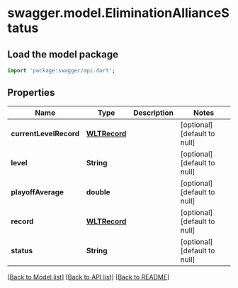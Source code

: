 # swagger.model.EliminationAllianceStatus

## Load the model package
```dart
import 'package:swagger/api.dart';
```

## Properties
Name | Type | Description | Notes
------------ | ------------- | ------------- | -------------
**currentLevelRecord** | [**WLTRecord**](WLTRecord.md) |  | [optional] [default to null]
**level** | **String** |  | [optional] [default to null]
**playoffAverage** | **double** |  | [optional] [default to null]
**record** | [**WLTRecord**](WLTRecord.md) |  | [optional] [default to null]
**status** | **String** |  | [optional] [default to null]

[[Back to Model list]](../README.md#documentation-for-models) [[Back to API list]](../README.md#documentation-for-api-endpoints) [[Back to README]](../README.md)


